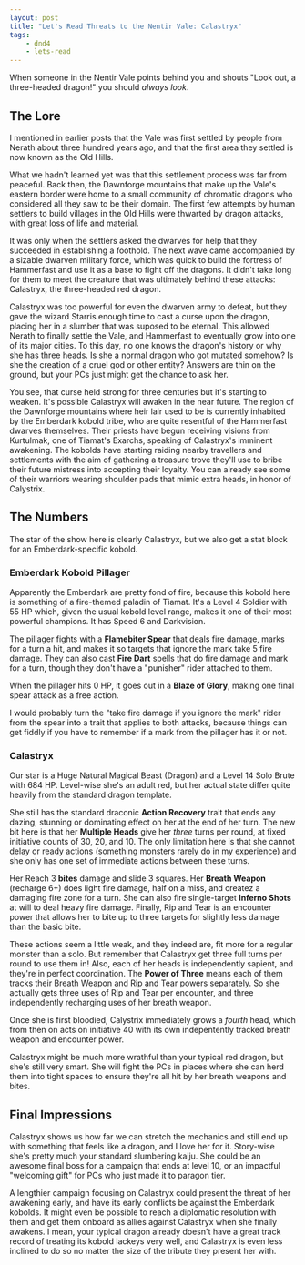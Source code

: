 ```yaml
---
layout: post
title: "Let's Read Threats to the Nentir Vale: Calastryx"
tags:
    - dnd4
    - lets-read
---
```


When someone in the Nentir Vale points behind you and shouts "Look out, a
three-headed dragon!" you should _always look_.

## The Lore

I mentioned in earlier posts that the Vale was first settled by people from
Nerath about three hundred years ago, and that the first area they settled is
now known as the Old Hills.

What we hadn't learned yet was that this settlement process was far from
peaceful. Back then, the Dawnforge mountains that make up the Vale's eastern
border were home to a small community of chromatic dragons who considered all
they saw to be their domain. The first few attempts by human settlers to build
villages in the Old Hills were thwarted by dragon attacks, with great loss of
life and material.

It was only when the settlers asked the dwarves for help that they succeeded in
establishing a foothold. The next wave came accompanied by a sizable dwarven
military force, which was quick to build the fortress of Hammerfast and use it
as a base to fight off the dragons. It didn't take long for them to meet the
creature that was ultimately behind these attacks: Calastryx, the three-headed
red dragon.

Calastryx was too powerful for even the dwarven army to defeat, but they gave
the wizard Starris enough time to cast a curse upon the dragon, placing her in a
slumber that was suposed to be eternal. This allowed Nerath to finally settle
the Vale, and Hammerfast to eventually grow into one of its major cities. To
this day, no one knows the dragon's history or why she has three heads. Is she a
normal dragon who got mutated somehow?  Is she the creation of a cruel god or
other entity? Answers are thin on the ground, but your PCs just might get the
chance to ask her.

You see, that curse held strong for three centuries but it's starting to
weaken. It's possible Calastryx will awaken in the near future. The region of
the Dawnforge mountains where heir lair used to be is currently inhabited by the
Emberdark kobold tribe, who are quite resentful of the Hammerfast dwarves
themselves. Their priests have begun receiving visions from Kurtulmak, one of
Tiamat's Exarchs, speaking of Calastryx's imminent awakening. The kobolds have
starting raiding nearby travellers and settlements with the aim of gathering a
treasure trove they'll use to bribe their future mistress into accepting their
loyalty. You can already see some of their warriors wearing shoulder pads that
mimic extra heads, in honor of Calystrix.

## The Numbers

The star of the show here is clearly Calastryx, but we also get a stat block for
an Emberdark-specific kobold.

### Emberdark Kobold Pillager

Apparently the Emberdark are pretty fond of fire, because this kobold here is
something of a fire-themed paladin of Tiamat. It's a Level 4 Soldier with 55 HP
which, given the usual kobold level range, makes it one of their most powerful
champions. It has Speed 6 and Darkvision.

The pillager fights with a **Flamebiter Spear** that deals fire damage, marks
for a turn a hit, and makes it so targets that ignore the mark take 5 fire
damage. They can also cast **Fire Dart** spells that do fire damage and mark for
a turn, though they don't have a "punisher" rider attached to them.

When the pillager hits 0 HP, it goes out in a **Blaze of Glory**, making one
final spear attack as a free action.

I would probably turn the "take fire damage if you ignore the mark" rider from
the spear into a trait that applies to both attacks, because things can get
fiddly if you have to remember if a mark from the pillager has it or not.

### Calastryx

Our star is a Huge Natural Magical Beast (Dragon) and a Level 14 Solo Brute with
684 HP. Level-wise she's an adult red, but her actual state differ quite heavily
from the standard dragon template.

She still has the standard draconic **Action Recovery** trait that ends any
dazing, stunning or dominating effect on her at the end of her turn. The new bit
here is that her **Multiple Heads** give her _three_ turns per round, at fixed
initiative counts of 30, 20, and 10. The only limitation here is that she cannot
delay or ready actions (something monsters rarely do in my experience) and she
only has one set of immediate actions between these turns.

Her Reach 3 **bites** damage and slide 3 squares. Her **Breath Weapon**
(recharge 6+) does light fire damage, half on a miss, and createz a damaging
fire zone for a turn. She can also fire single-target **Inferno Shots** at will
to deal heavy fire damage. Finally, Rip and Tear is an encounter power that
allows her to bite up to three targets for slightly less damage than the basic
bite.

These actions seem a little weak, and they indeed are, fit more for a regular
monster than a solo. But remember that Calastryx get three full turns per round
to use them in! Also, each of her heads is independently sapient, and they're in
perfect coordination. The **Power of Three** means each of them tracks their
Breath Weapon and Rip and Tear powers separately. So she actually gets three
uses of Rip and Tear per encounter, and three independently recharging uses of
her breath weapon.

Once she is first bloodied, Calystrix immediately grows a _fourth_ head, which
from then on acts on initiative 40 with its own indepentently tracked breath
weapon and encounter power.

Calastryx might be much more wrathful than your typical red dragon, but she's
still very smart. She will fight the PCs in places where she can herd them into
tight spaces to ensure they're all hit by her breath weapons and bites.

## Final Impressions

Calastryx shows us how far we can stretch the mechanics and still end up with
something that feels like a dragon, and I love her for it. Story-wise she's
pretty much your standard slumbering kaiju. She could be an awesome final boss
for a campaign that ends at level 10, or an impactful "welcoming gift" for PCs
who just made it to paragon tier.

A lengthier campaign focusing on Calastryx could present the threat of her
awakening early, and have its early conflicts be against the Emberdark
kobolds. It might even be possible to reach a diplomatic resolution with them
and get them onboard as allies against Calastryx when she finally awakens. I
mean, your typical dragon already doesn't have a great track record of treating
its kobold lackeys very well, and Calastryx is even less inclined to do so no
matter the size of the tribute they present her with.
